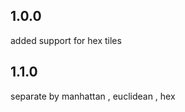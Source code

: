 ## 1.0.0
  added support for hex tiles
## 1.1.0
  separate by  manhattan , euclidean , hex  







